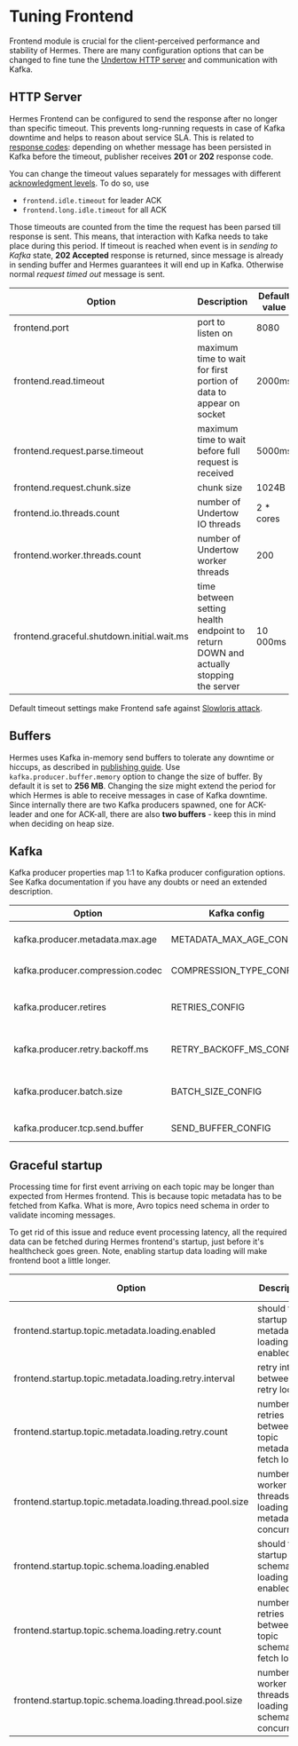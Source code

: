 # Tuning Frontend

Frontend module is crucial for the client-perceived performance and stability of Hermes. There are many configuration
options that can be changed to fine tune the [Undertow HTTP server](http://undertow.io) and communication with Kafka.

## HTTP Server

Hermes Frontend can be configured to send the response after no longer than specific timeout. This prevents long-running
requests in case of Kafka downtime and helps to reason about service SLA. This is related to
[response codes](../user/publishing.md#response-codes): depending on whether message has been persisted in Kafka before the
timeout, publisher receives **201** or **202** response code.

You can change the timeout values separately for messages with different [acknowledgment levels](../user/publishing.md#acknowledgment-level).
To do so, use

* `frontend.idle.timeout` for leader ACK
* `frontend.long.idle.timeout` for all ACK

Those timeouts are counted from the time the request has been parsed till response is sent. This means, that
interaction with Kafka needs to take place during this period. If timeout is reached when event is in
*sending to Kafka* state, **202 Accepted** response is returned, since message is already in sending buffer and Hermes
guarantees it will end up in Kafka. Otherwise normal *request timed out* message is sent.


Option                                     | Description                                                                          | Default value
------------------------------------------ | ------------------------------------------------------------------------------------ | -------------
frontend.port                              | port to listen on                                                                    | 8080
frontend.read.timeout                      | maximum time to wait for first portion of data to appear on socket                   | 2000ms
frontend.request.parse.timeout             | maximum time to wait before full request is received                                 | 5000ms
frontend.request.chunk.size                | chunk size                                                                           | 1024B
frontend.io.threads.count                  | number of Undertow IO threads                                                        | 2 * cores
frontend.worker.threads.count              | number of Undertow worker threads                                                    | 200
frontend.graceful.shutdown.initial.wait.ms | time between setting health endpoint to return DOWN and actually stopping the server | 10 000ms

Default timeout settings make Frontend safe against [Slowloris attack](https://en.wikipedia.org/wiki/Slowloris_(software)).


## Buffers

Hermes uses Kafka in-memory send buffers to tolerate any downtime or hiccups, as described in
[publishing guide](../user/publishing.md#buffering). Use `kafka.producer.buffer.memory` option to change the size of buffer.
By default it is set to **256 MB**. Changing the size might extend the period for which Hermes is able to receive
messages in case of Kafka downtime. Since internally there are two Kafka producers spawned, one for ACK-leader and one
for ACK-all, there are also **two buffers** - keep this in mind when deciding on heap size.

## Kafka

Kafka producer properties map 1:1 to Kafka producer configuration options. See Kafka documentation if you have any doubts
or need an extended description.

Option                           | Kafka config            | Description                            | Default value
-------------------------------- | ----------------------- | -------------------------------------- | -------------
kafka.producer.metadata.max.age  | METADATA_MAX_AGE_CONFIG | how old can topic metadata be          | 30000 ms
kafka.producer.compression.codec | COMPRESSION_TYPE_CONFIG | compression algorithm                  | none
kafka.producer.retires           | RETRIES_CONFIG          | how many times should we retry sending | Integer.MAX_VALUE
kafka.producer.retry.backoff.ms  | RETRY_BACKOFF_MS_CONFIG | backoff between retries                | 256 ms
kafka.producer.batch.size        | BATCH_SIZE_CONFIG       | size of sent message batch in bytes    | 16 kB
kafka.producer.tcp.send.buffer   | SEND_BUFFER_CONFIG      | size of TCP buffer                     | 128 kB

## Graceful startup

Processing time for first event arriving on each topic may be longer than expected from Hermes frontend. 
This is because topic metadata has to be fetched from Kafka. What is more, Avro topics need schema in order to validate incoming messages.

To get rid of this issue and reduce event processing latency, all the required data can be fetched during Hermes frontend's startup, 
just before it's healthcheck goes green.
Note, enabling startup data loading will make frontend boot a little longer.

Option                                                   | Description                                             | Default value
-------------------------------------------------------- | ------------------------------------------------------- | -------------
frontend.startup.topic.metadata.loading.enabled          | should the startup topic metadata loading be enabled    | false
frontend.startup.topic.metadata.loading.retry.interval   | retry interval between retry loops                      | 1s
frontend.startup.topic.metadata.loading.retry.count      | number of retries between topic metadata fetch loops    | 5
frontend.startup.topic.metadata.loading.thread.pool.size | number of worker threads loading metadata concurrently  | 16
frontend.startup.topic.schema.loading.enabled            | should the startup topic schema loading be enabled      | false
frontend.startup.topic.schema.loading.retry.count        | number of retries between topic schema fetch loops      | 5
frontend.startup.topic.schema.loading.thread.pool.size   | number of worker threads loading schemas concurrently   | 16
